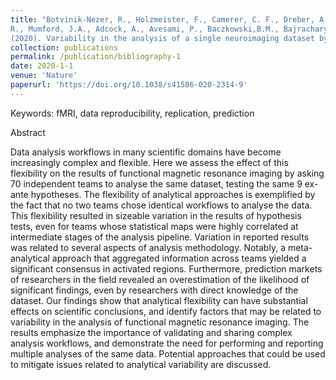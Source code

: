 ```yaml
---
title: "Botvinik-Nezer, R., Holzmeister, F., Camerer, C. F., Dreber, A., Huber, J., Johannesson, M., Iwanir,
R., Mumford, J.A., Adcock, A., Avesami, P., Baczkowski,B.M., Bajracharya, A.,... & Avesani, P.
(2020). Variability in the analysis of a single neuroimaging dataset by many teams. Nature, 1-7."
collection: publications
permalink: /publication/bibliography-1
date: 2020-1-1
venue: 'Nature'
paperurl: 'https://doi.org/10.1038/s41586-020-2314-9'
---
```

Keywords: fMRI, data reproducibility, replication, prediction

Abstract

Data analysis workflows in many scientific domains have become increasingly complex and flexible. Here we assess the effect of this flexibility on the results of functional magnetic resonance imaging by asking 70 independent teams to analyse the same dataset, testing the same 9 ex-ante hypotheses. The flexibility of analytical approaches is exemplified by the fact that no two teams chose identical workflows to analyse the data. This flexibility resulted in sizeable variation in the results of hypothesis tests, even for teams whose statistical maps were highly correlated at intermediate stages of the analysis pipeline. Variation in reported results was related to several aspects of analysis methodology. Notably, a meta-analytical approach that aggregated information across teams yielded a significant consensus in activated regions. Furthermore, prediction markets of researchers in the field revealed an overestimation of the likelihood of significant findings, even by researchers with direct knowledge of the dataset. Our findings show that analytical flexibility can have substantial effects on scientific conclusions, and identify factors that may be related to variability in the analysis of functional magnetic resonance imaging. The results emphasize the importance of validating and sharing complex analysis workflows, and demonstrate the need for performing and reporting multiple analyses of the same data. Potential approaches that could be used to mitigate issues related to analytical variability are discussed.
